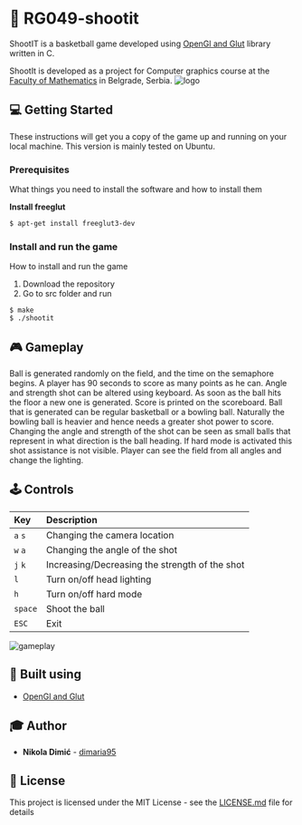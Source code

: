# :basketball: RG049-shootit
ShootIT is a basketball game developed using [OpenGl and Glut](https://www.opengl.org/resources/libraries/glut/) library written in C.

ShootIt is developed as a project for Computer graphics course at the [Faculty of Mathematics](http://www.matf.bg.ac.rs/eng/) in Belgrade, Serbia.
![logo](https://github.com/MATF-RG17/RG049-shootit/blob/master/screenshots/logo_1.png)

## :computer: Getting Started

These instructions will get you a copy of the game up and running on your local machine. This version is mainly tested on Ubuntu.

### Prerequisites

What things you need to install the software and how to install them

**Install freeglut**

```sh
$ apt-get install freeglut3-dev
```

### Install and run the game

How to install and run the game

1. Download the repository
2. Go to src folder and run
```
$ make
$ ./shootit
```

## :video_game: Gameplay

Ball is generated randomly on the field, and the time on the semaphore begins.
A player has 90 seconds to score as many points as he can.
Angle and strength shot can be altered using keyboard.
As soon as the ball hits the floor a new one is generated. Score is printed on the scoreboard.
Ball that is generated can be regular basketball or a bowling ball. Naturally the bowling ball is heavier and hence needs a greater shot power to score.
Changing the angle and strength of the shot can be seen as small balls that represent in what direction is the ball heading.
If hard mode is activated this shot assistance is not visible.
Player can see the field from all angles and change the lighting.

## :joystick: Controls
| **Key** | **Description** |
| :---  | :--- |
| `a` `s` | Changing the camera location |
| `w` `a` | Changing the angle of the shot |
| `j` `k` | Increasing/Decreasing the strength of the shot |
| `l` | Turn on/off head lighting |
| `h` | Turn on/off hard mode |
| `space` | Shoot the ball |
| `ESC` | Exit |

![gameplay](https://github.com/MATF-RG17/RG049-shootit/blob/master/screenshots/Screen%20Shot%202018-01-15%20at%206.20.43%20PM.png)

## :wrench: Built using
* [OpenGl and Glut](https://www.opengl.org/resources/libraries/glut/)

## :mortar_board: Author

* **Nikola Dimić** -  [dimaria95](https://github.com/dimaria95/)

## :book: License

This project is licensed under the MIT License - see the [LICENSE.md](LICENSE.md) file for details

 
